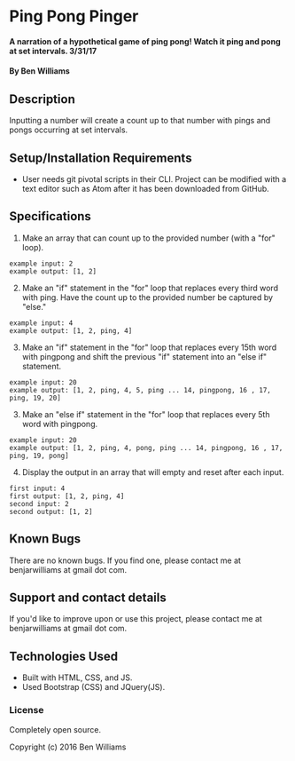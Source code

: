 

# Ping Pong Pinger

#### A narration of a hypothetical game of ping pong! Watch it ping and pong at set intervals. 3/31/17

#### By Ben Williams

## Description

Inputting a number will create a count up to that number with pings and pongs occurring at set intervals.

## Setup/Installation Requirements
* User needs git pivotal scripts in their CLI. Project can be modified with a text editor such as Atom after it has been downloaded from GitHub.

## Specifications
  1. Make an array that can count up to the provided number (with a "for" loop).

    example input: 2
    example output: [1, 2]

  2. Make an "if" statement in the "for" loop that replaces every third word with ping. Have the count up to the provided number be captured by "else."

    example input: 4
    example output: [1, 2, ping, 4]

  3. Make an "if" statement in the "for" loop that replaces every 15th word with pingpong and shift the previous "if" statement into an "else if" statement.

    example input: 20
    example output: [1, 2, ping, 4, 5, ping ... 14, pingpong, 16 , 17, ping, 19, 20]

  3. Make an "else if" statement in the "for" loop that replaces every 5th word with pingpong.

    example input: 20
    example output: [1, 2, ping, 4, pong, ping ... 14, pingpong, 16 , 17, ping, 19, pong]

  4. Display the output in an array that will empty and reset after each input.

    first input: 4
    first output: [1, 2, ping, 4]
    second input: 2
    second output: [1, 2]

## Known Bugs

There are no known bugs. If you find one, please contact me at benjarwilliams at gmail dot com.

## Support and contact details

If you'd like to improve upon or use this project, please contact me at benjarwilliams at gmail dot com.

## Technologies Used

* Built with HTML, CSS, and JS.
* Used Bootstrap (CSS) and JQuery(JS).

### License

Completely open source.

Copyright (c) 2016 Ben Williams

